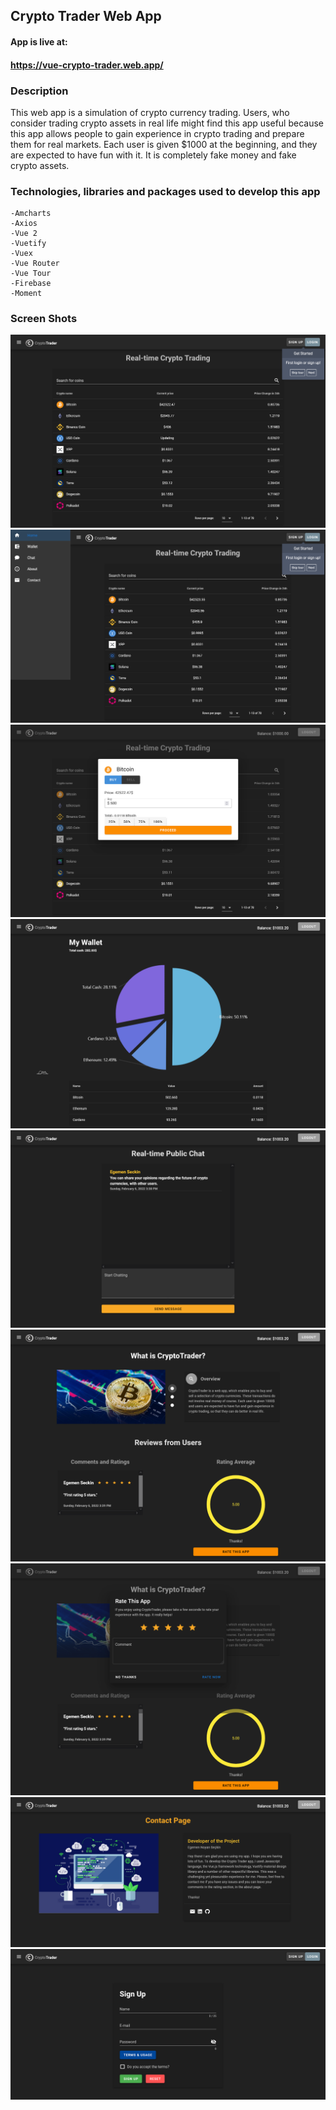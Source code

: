 ## Crypto Trader Web App

#### App is live at:

#### https://vue-crypto-trader.web.app/

### Description

This web app is a simulation of crypto currency trading. Users, who consider trading crypto assets in real life might find this app useful because this app allows people to gain experience in crypto trading and prepare them for real markets. Each user is given $1000 at the beginning, and they are expected to have fun with it. It is completely fake money and fake crypto assets.

### Technologies, libraries and packages used to develop this app

```
-Amcharts
-Axios
-Vue 2
-Vuetify
-Vuex
-Vue Router
-Vue Tour
-Firebase
-Moment
```

### Screen Shots

![main-page](/screenshots/mainpage.png)
![main-page-navdrawer](/screenshots/mainpage-navdrawer.png)
![trade-screen](/screenshots/trade-screen.png)
![wallet-page](/screenshots/wallet-page.png)
![chat-page](/screenshots/chat.png)
![about-page](/screenshots/about-page.png)
![about-rate-dialog](/screenshots/about-rate-dialog.png)
![contact-page](/screenshots/contact-page.png)
![signup-page](/screenshots/signup-page.png)
